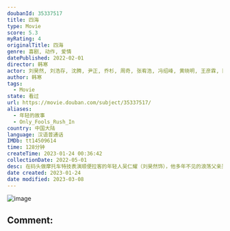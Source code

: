```yaml
---
doubanId: 35337517
title: 四海
type: Movie
score: 5.3
myRating: 4
originalTitle: 四海
genre: 喜剧, 动作, 爱情
datePublished: 2022-02-01
director: 韩寒
actor: 刘昊然, 刘浩存, 沈腾, 尹正, 乔杉, 周奇, 张宥浩, 冯绍峰, 黄晓明, 王彦霖, 陈小春, 吴彦姝, 万梓良, 赵子琪, 高华阳
author: 韩寒
tags:
  - Movie
state: 看过
url: https://movie.douban.com/subject/35337517/
aliases:
  - 年轻的故事
  - Only_Fools_Rush_In
country: 中国大陆
language: 汉语普通话
IMDb: tt14509614
time: 128分钟
createTime: 2023-01-24 00:36:42
collectionDate: 2022-05-01
desc: 在码头做摩托车特技表演顺便拉客的年轻人吴仁耀（刘昊然饰），他多年不见的浪荡父亲吴仁腾（沈腾饰）；梦想大城市生活的餐馆服务员周欢颂和他浮夸真诚的哥哥周欢歌。一支从没有赢过一场比赛的“不败传说”车队频...
date created: 2023-01-24
date modified: 2023-03-08
---
```


![image](p2867433563.jpg)

Comment:
---
